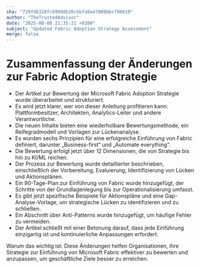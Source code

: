 ```yaml
---
sha: "729fd6328fcb999db20cbbfa9a47009bbcf96010"
author: "TheTrustedAdvisor"
date: "2025-08-08 21:35:21 +0200"
subject: "Updated Fabric Adoption Strategy Assessment"
merge: false
---
```


# Zusammenfassung der Änderungen zur Fabric Adoption Strategie

- Der Artikel zur Bewertung der Microsoft Fabric Adoption Strategie wurde überarbeitet und strukturiert.
- Es wird jetzt klarer, wer von dieser Anleitung profitieren kann: Plattformbesitzer, Architekten, Analytics-Leiter und andere Verantwortliche.
- Die neuen Inhalte bieten eine wiederholbare Bewertungsmethode, ein Reifegradmodell und Vorlagen zur Lückenanalyse.
- Es wurden sechs Prinzipien für eine erfolgreiche Einführung von Fabric definiert, darunter „Business-first“ und „Automate everything“.
- Die Bewertung erfolgt jetzt über 12 Dimensionen, die von Strategie bis hin zu KI/ML reichen.
- Der Prozess zur Bewertung wurde detaillierter beschrieben, einschließlich der Vorbereitung, Evaluierung, Identifizierung von Lücken und Aktionsplänen.
- Ein 90-Tage-Plan zur Einführung von Fabric wurde hinzugefügt, der Schritte von der Grundlagenlegung bis zur Operationalisierung umfasst.
- Es gibt jetzt spezifische Beispiele für Aktionspläne und eine Gap-Analyse-Vorlage, um strategische Lücken zu identifizieren und zu schließen.
- Ein Abschnitt über Anti-Patterns wurde hinzugefügt, um häufige Fehler zu vermeiden.
- Der Artikel schließt mit einer Betonung darauf, dass jede Einführung einzigartig ist und kontinuierliche Anpassungen erfordert.

Warum das wichtig ist: Diese Änderungen helfen Organisationen, ihre Strategie zur Einführung von Microsoft Fabric effektiver zu bewerten und anzupassen, um geschäftliche Ziele besser zu erreichen.

